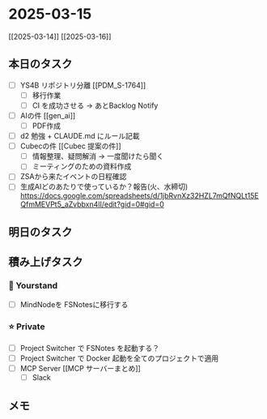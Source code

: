 # 2025-03-15

[[2025-03-14]] [[2025-03-16]]

## 本日のタスク

- [ ] YS4B リポジトリ分離 [[PDM_S-1764]]
	- [ ] 移行作業
	- [ ] CI を成功させる -> あとBacklog Notify
- [ ] AIの件 [[gen_ai]]
	- [ ] PDF作成 
- [ ] d2 勉強 + CLAUDE.md にルール記載
- [ ] Cubecの件 [[Cubec 提案の件]]
	- [ ] 情報整理、疑問解消 -> 一度聞けたら聞く
	- [ ] ミーティングのための資料作成
- [ ] ZSAから来たイベントの日程確認
- [ ] 生成AIどのあたりで使っているか？報告(火、水締切) https://docs.google.com/spreadsheets/d/1jbRvnXz32HZL7mQfNQLt15EQfmMEVPt5_aZvbbxn4lI/edit?gid=0#gid=0

## 明日のタスク

## 積み上げタスク

### 🔵 Yourstand

- [ ] MindNodeを FSNotesに移行する

### ⭐️ Private

- [ ] Project Switcher で FSNotes を起動する？
- [ ] Project Switcher で Docker 起動を全てのプロジェクトで適用
- [ ] MCP Server [[MCP サーバーまとめ]]
	- [ ] Slack

## メモ
